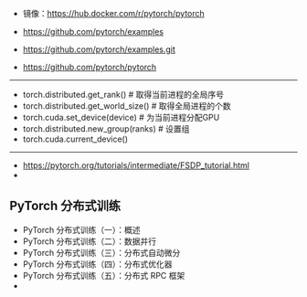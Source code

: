 

- 镜像：https://hub.docker.com/r/pytorch/pytorch


- https://github.com/pytorch/examples
- https://github.com/pytorch/examples.git
- https://github.com/pytorch/pytorch

---



- torch.distributed.get_rank() # 取得当前进程的全局序号
- torch.distributed.get_world_size() # 取得全局进程的个数
- torch.cuda.set_device(device) # 为当前进程分配GPU
- torch.distributed.new_group(ranks) # 设置组
- torch.cuda.current_device()


---






- https://pytorch.org/tutorials/intermediate/FSDP_tutorial.html
- 



## PyTorch 分布式训练



- PyTorch 分布式训练（一）：概述
- PyTorch 分布式训练（二）：数据并行
- PyTorch 分布式训练（三）：分布式自动微分
- PyTorch 分布式训练（四）：分布式优化器
- PyTorch 分布式训练（五）：分布式 RPC 框架
- 



